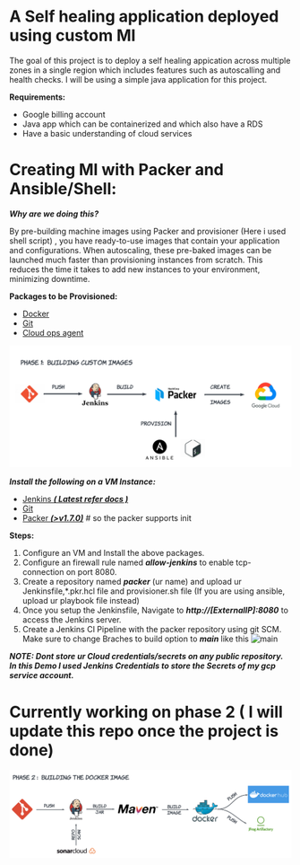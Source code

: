 # A Self healing application deployed using custom MI
The goal of this project is to deploy a self healing appication across multiple zones in a single region which includes features such as autoscalling and health checks. I will be using a simple java application for this project.
  
**Requirements:**
+ Google billing account
+ Java app which can be containerized and which also have a RDS
+ Have a basic understanding of cloud services

# Creating MI with Packer and Ansible/Shell:

***Why are we doing this?***

By pre-building machine images using Packer and provisioner (Here i used shell script) , you have ready-to-use images that contain your application and configurations. When autoscaling, these pre-baked images can be launched much faster than provisioning instances from scratch. This reduces the time it takes to add new instances to your environment, minimizing downtime.

**Packages to be Provisioned:**
+  [Docker](https://docs.docker.com/get-docker/)
+  [Git](https://git-scm.com/downloads)
+  [Cloud ops agent](https://cloud.google.com/stackdriver/docs/solutions/agents/ops-agent)
  
![phase_1](images/phase_1.png)

***Install the following on a VM Instance:***
+ [Jenkins ***( Latest refer docs )***](https://www.jenkins.io/download/)
+ [Git](https://git-scm.com/downloads)
+ [Packer ***(>v1.7.0)***](https://www.packer.io/) # so the packer supports init

**Steps:**
1. Configure an VM and Install the above packages.
2. Configure an firewall rule named ***allow-jenkins*** to enable tcp-connection on port 8080.
3. Create a repository named ***packer*** (ur name) and upload ur Jenkinsfile,*.pkr.hcl file and provisioner.sh file (If you are using ansible, upload ur playbook file instead) 
4. Once you setup the Jenkinsfile, Navigate to ***http://[ExternalIP]:8080*** to access the Jenkins server.
5. Create a Jenkins CI Pipeline with the packer repository using git SCM. Make sure to change Braches to build option to ***main*** like this
   ![main](images/main_branch)
 
***NOTE: Dont store ur Cloud credentials/secrets on any public repository. In this Demo I used Jenkins Credentials to store the Secrets of my gcp service account.***

# Currently working on phase 2 ( I will update this repo once the project is done)
![phase_2](images/phase_2.png)
